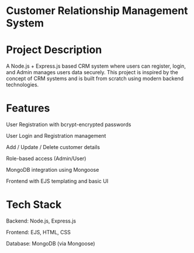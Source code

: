 # Customer Relationship Management System

# Project Description
A Node.js + Express.js based CRM system where users can register, login, and Admin manages users data securely.
This project is inspired by the concept of CRM systems and is built from scratch using modern backend technologies.

# Features
User Registration with bcrypt-encrypted passwords

User Login and Registration management

Add / Update / Delete customer details

Role-based access (Admin/User)

MongoDB integration using Mongoose

Frontend with EJS templating and basic UI

# Tech Stack
Backend: Node.js, Express.js

Frontend: EJS, HTML, CSS

Database: MongoDB (via Mongoose)


